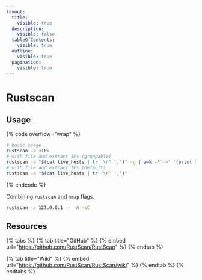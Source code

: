 ```yaml
---
layout:
  title:
    visible: true
  description:
    visible: false
  tableOfContents:
    visible: true
  outline:
    visible: true
  pagination:
    visible: true
---
```


# Rustscan

## Usage

{% code overflow="wrap" %}
```bash
# basic usage
rustscan -a <IP>
# with file and extract IPs (greppable)
rustscan -a "$(cat live_hosts | tr '\n' ',')" -g | awk -F'->' '{print $1,$2}' | tr -d '[]'
# with file and extract IPs (default)
rustscan -a "$(cat live_hosts | tr '\n' ',')"
```
{% endcode %}

Combining `rustscan` and `nmap` flags.

```bash
rustscan -a 127.0.0.1 -- -A -sC
```

## Resources

{% tabs %}
{% tab title="GitHub" %}
{% embed url="https://github.com/RustScan/RustScan" %}
{% endtab %}

{% tab title="Wiki" %}
{% embed url="https://github.com/RustScan/RustScan/wiki" %}
{% endtab %}
{% endtabs %}
